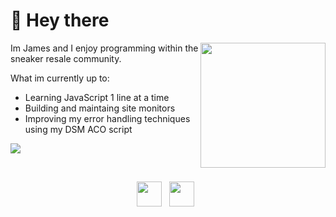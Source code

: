 # 👋 Hey there

<img align="right" src="https://media.giphy.com/media/VxZEZSwadd6nK/giphy.gif" height="200">


Im James and I enjoy programming within the sneaker resale community.

What im currently up to:
* Learning JavaScript 1 line at a time
* Building and maintaing site monitors
* Improving my error handling techniques using my DSM ACO script

<a href="https://wakatime.com"><img src="https://wakatime.com/share/@Clearclarencs/609f9d55-fc5c-4b1c-b39e-7c392332999a.png" /></a>

<br/>
<p align="center">
    <a href="mailto:info@jamesmbskipworth@gmail.com"><img height="40" src="https://img.icons8.com/fluent/480/000000/mail.png"></a>&nbsp;&nbsp;
    <a href="https://www.linkedin.com/in/james-skipworth-577578195/"><img height="40" src="https://img.icons8.com/color/480/000000/linkedin.png"></a>&nbsp;&nbsp; 
</p>
